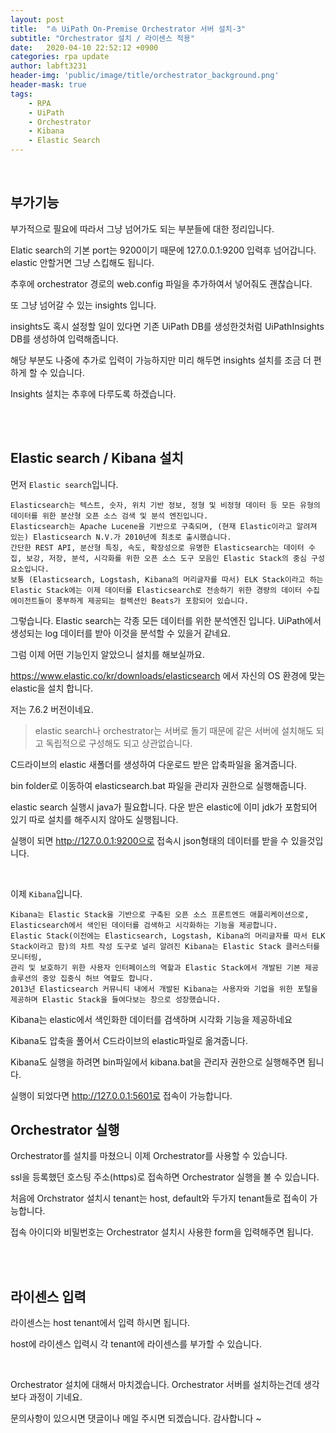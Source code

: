 ```yaml
---
layout: post
title:  "⛵ UiPath On-Premise Orchestrator 서버 설치-3"
subtitle: "Orchestrator 설치 / 라이센스 적용" 
date:   2020-04-10 22:52:12 +0900
categories: rpa update
author: labft3231
header-img: 'public/image/title/orchestrator_background.png'
header-mask: true
tags:
    - RPA
    - UiPath
    - Orchestrator
    - Kibana
    - Elastic Search
---
```


<br>

## 부가기능

부가적으로 필요에 따라서 그냥 넘어가도 되는 부분들에 대한 정리입니다. 

Elatic search의 기본 port는 9200이기 때문에 127.0.0.1:9200 입력후 넘어갑니다. elastic 안할거면 그냥 스킵해도 됩니다.

추후에 orchestrator 경로의 web.config 파일을 추가하여서 넣어줘도 괜찮습니다. 

또 그냥 넘어갈 수 있는 insights 입니다. 

insights도 혹시 설정할 일이 있다면 기존 UiPath DB를 생성한것처럼 UiPathInsights DB를 생성하여 입력해줍니다. 

해당 부분도 나중에 추가로 입력이 가능하지만 미리 해두면 insights 설치를 조금 더 편하게 할 수 있습니다. 

Insights 설치는 추후에 다루도록 하겠습니다. 


<br>
<br>

## Elastic search / Kibana 설치

먼저 `Elastic search`입니다. 

```
Elasticsearch는 텍스트, 숫자, 위치 기반 정보, 정형 및 비정형 데이터 등 모든 유형의 데이터를 위한 분산형 오픈 소스 검색 및 분석 엔진입니다. 
Elasticsearch는 Apache Lucene을 기반으로 구축되며, (현재 Elastic이라고 알려져 있는) Elasticsearch N.V.가 2010년에 최초로 출시했습니다. 
간단한 REST API, 분산형 특징, 속도, 확장성으로 유명한 Elasticsearch는 데이터 수집, 보강, 저장, 분석, 시각화를 위한 오픈 소스 도구 모음인 Elastic Stack의 중심 구성 요소입니다. 
보통 (Elasticsearch, Logstash, Kibana의 머리글자를 따서) ELK Stack이라고 하는 Elastic Stack에는 이제 데이터를 Elasticsearch로 전송하기 위한 경량의 데이터 수집 에이전트들이 풍부하게 제공되는 컬렉션인 Beats가 포함되어 있습니다.
```

그렇습니다. Elastic search는 각종 모든 데이터를 위한 분석엔진 입니다.
UiPath에서 생성되는 log 데이터를 받아 이것을 분석할 수 있을거 같네요.


그럼 이제 어떤 기능인지 알았으니 설치를 해보실까요.

https://www.elastic.co/kr/downloads/elasticsearch 에서 자신의 OS 환경에 맞는 elastic을 설치 합니다.

저는 7.6.2 버전이네요.

> elastic search나 orchestrator는 서버로 돌기 때문에 같은 서버에 설치해도 되고 독립적으로 구성해도 되고 상관없습니다.


C드라이브의 elastic 새폴더를 생성하여 다운로드 받은 압축파일을 옮겨줍니다.

bin folder로 이동하여 elasticsearch.bat 파일을 관리자 권한으로 실행해줍니다.

elastic search 실행시 java가 필요합니다. 다운 받은 elastic에 이미 jdk가 포함되어 있기 따로 설치를 해주시지 않아도 실행됩니다.

실행이 되면 http://127.0.0.1:9200으로 접속시 json형태의 데이터를 받을 수 있을것입니다. 


<br>

이제 `Kibana`입니다. 
 
```
Kibana는 Elastic Stack을 기반으로 구축된 오픈 소스 프론트엔드 애플리케이션으로, Elasticsearch에서 색인된 데이터를 검색하고 시각화하는 기능을 제공합니다. 
Elastic Stack(이전에는 Elasticsearch, Logstash, Kibana의 머리글자를 따서 ELK Stack이라고 함)의 차트 작성 도구로 널리 알려진 Kibana는 Elastic Stack 클러스터를 모니터링, 
관리 및 보호하기 위한 사용자 인터페이스의 역할과 Elastic Stack에서 개발된 기본 제공 솔루션의 중앙 집중식 허브 역할도 합니다. 
2013년 Elasticsearch 커뮤니티 내에서 개발된 Kibana는 사용자와 기업을 위한 포털을 제공하며 Elastic Stack을 들여다보는 창으로 성장했습니다.
```

Kibana는 elastic에서 색인화한 데이터를 검색하며 시각화 기능을 제공하네요
 
<!-- https://www.elastic.co/kr/downloads/kibana Kibana는 해당 경로에서 다운로드 가능합니다. -->

Kibana도 압축을 풀어서 C드라이브의 elastic파일로 옮겨줍니다. 

Kibana도 실행을 하려면 bin파일에서 kibana.bat을 관리자 권한으로 실행해주면 됩니다. 

실행이 되었다면 http://127.0.0.1:5601로 접속이 가능합니다. 



## Orchestrator 실행

Orchestrator를 설치를 마쳤으니 이제 Orchestrator를 사용할 수 있습니다.

ssl을 등록했던 호스팅 주소(https)로 접속하면 Orchestrator 실행을 볼 수 있습니다.

처음에 Orchstrator 설치시 tenant는 host, default와 두가지 tenant들로 접속이 가능합니다.

접속 아이디와 비밀번호는 Orchestrator 설치시 사용한 form을 입력해주면 됩니다.

 
 <br>
 <br>

 ## 라이센스 입력

 라이센스는 host tenant에서 입력 하시면 됩니다.
 
 host에 라이센스 입력시 각 tenant에 라이센스를 부가할 수 있습니다.

<br>

Orchestrator 설치에 대해서 마치겠습니다. Orchestrator 서버를 설치하는건데 생각보다 과정이 기네요.

문의사항이 있으시면 댓글이나 메일 주시면 되겠습니다. 감사합니다 ~